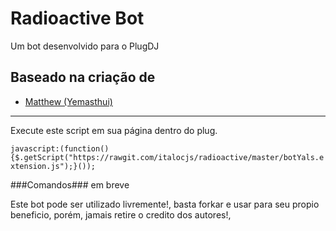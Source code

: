 # Radioactive Bot
Um bot desenvolvido para o PlugDJ

Baseado na criação de
-----
 - [Matthew (Yemasthui)](https://github.com/Yemasthui)
-----
Execute este script em sua página dentro do plug.

`javascript:(function(){$.getScript("https://rawgit.com/italocjs/radioactive/master/botYals.extension.js");}());`

###Comandos###
em breve

Este bot pode ser utilizado livremente!, basta forkar e usar para seu propio beneficio, porém, jamais retire o credito dos autores!, 
